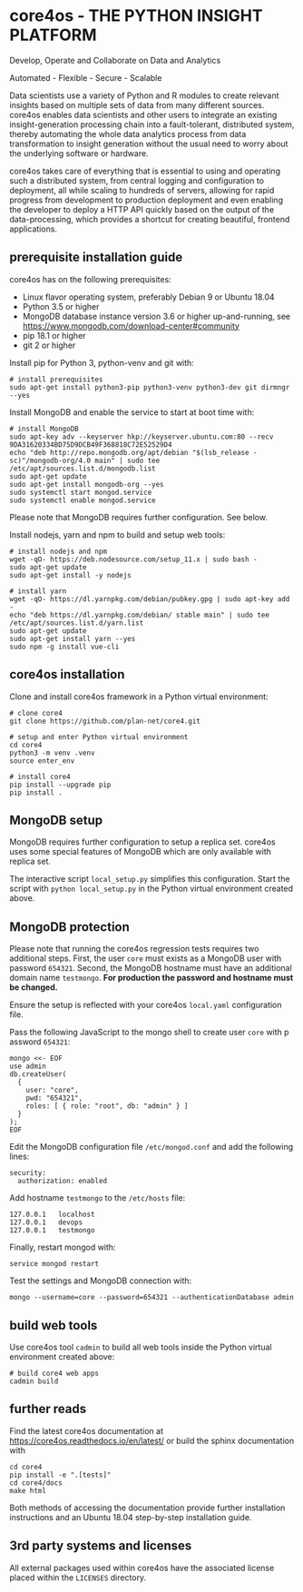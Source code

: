 core4os - THE PYTHON INSIGHT PLATFORM
=====================================

Develop, Operate and Collaborate on Data and Analytics

Automated - Flexible - Secure - Scalable


Data scientists use a variety of Python and R modules to create relevant 
insights based on multiple sets of data from many different sources. core4os 
enables data scientists and other users to integrate an existing 
insight-generation processing chain into a fault-tolerant, distributed system, 
thereby automating the whole data analytics process from data transformation to 
insight generation without the usual need to worry about the underlying software 
or hardware. 

core4os takes care of everything that is essential to using and operating such a 
distributed system, from central logging and configuration to deployment, all 
while scaling to hundreds of servers, allowing for rapid progress from 
development to production deployment and even enabling the developer to deploy a 
HTTP API quickly based on the output of the data-processing, which provides a 
shortcut for creating beautiful, frontend applications.


prerequisite installation guide
-------------------------------

core4os has on the following prerequisites:

* Linux flavor operating system, preferably Debian 9 or Ubuntu 18.04
* Python 3.5 or higher
* MongoDB database instance version 3.6 or higher up-and-running,
  see https://www.mongodb.com/download-center#community
* pip 18.1 or higher
* git 2 or higher


Install pip for Python 3, python-venv and git with:

    # install prerequisites
    sudo apt-get install python3-pip python3-venv python3-dev git dirmngr --yes


Install MongoDB and enable the service to start at boot time with:

    # install MongoDB
    sudo apt-key adv --keyserver hkp://keyserver.ubuntu.com:80 --recv 9DA31620334BD75D9DCB49F368818C72E52529D4
    echo "deb http://repo.mongodb.org/apt/debian "$(lsb_release -sc)"/mongodb-org/4.0 main" | sudo tee /etc/apt/sources.list.d/mongodb.list
    sudo apt-get update
    sudo apt-get install mongodb-org --yes
    sudo systemctl start mongod.service
    sudo systemctl enable mongod.service


Please note that MongoDB requires further configuration. See below.

Install nodejs, yarn and npm to build and setup web tools:

    # install nodejs and npm
    wget -qO- https://deb.nodesource.com/setup_11.x | sudo bash -
    sudo apt-get update
    sudo apt-get install -y nodejs
    
    # install yarn
    wget -qO- https://dl.yarnpkg.com/debian/pubkey.gpg | sudo apt-key add -
    echo "deb https://dl.yarnpkg.com/debian/ stable main" | sudo tee /etc/apt/sources.list.d/yarn.list
    sudo apt-get update
    sudo apt-get install yarn --yes
    sudo npm -g install vue-cli

    
core4os installation 
--------------------

Clone and install core4os framework in a Python virtual environment:

    # clone core4
    git clone https://github.com/plan-net/core4.git
    
    # setup and enter Python virtual environment
    cd core4
    python3 -m venv .venv
    source enter_env
    
    # install core4
    pip install --upgrade pip
    pip install .
    

MongoDB setup
-------------

MongoDB requires further configuration to setup a replica set. core4os uses some 
special features of MongoDB which are only available with replica set.

The interactive script ``local_setup.py`` simplifies this configuration. Start 
the script with ``python local_setup.py`` in the Python virtual environment 
created above. 


MongoDB protection
------------------

Please note that running the core4os regression tests requires two additional 
steps. First, the user ``core`` must exists as a MongoDB user with password 
``654321``. Second, the MongoDB hostname must have an additional domain name 
``testmongo``. **For production the password and hostname must be changed.**


Ensure the setup is reflected with your core4os ``local.yaml`` configuration 
file.

Pass the following JavaScript to the mongo shell to create user ``core`` with p
assword ``654321``:

    mongo <<- EOF
    use admin
    db.createUser(
      {
        user: "core",
        pwd: "654321",
        roles: [ { role: "root", db: "admin" } ]
      }
    );
    EOF


Edit the MongoDB configuration file ``/etc/mongod.conf`` and add the following 
lines:

    security:
      authorization: enabled
      


Add hostname ``testmongo`` to the ``/etc/hosts`` file:

    127.0.0.1   localhost
    127.0.0.1   devops
    127.0.0.1   testmongo


Finally, restart mongod with:

    service mongod restart


Test the settings and MongoDB connection with:

    mongo --username=core --password=654321 --authenticationDatabase admin


build web tools
---------------

Use core4os tool ``cadmin`` to build all web tools inside the Python virtual 
environment created above:

    # build core4 web apps
    cadmin build


further reads
-------------

Find the latest core4os documentation at https://core4os.readthedocs.io/en/latest/ 
or build the sphinx documentation with

    cd core4
    pip install -e ".[tests]" 
    cd core4/docs
    make html
    

Both methods of accessing the documentation provide further installation 
instructions and an Ubuntu 18.04 step-by-step installation guide.


3rd party systems and licenses
------------------------------

All external packages used within core4os have the associated license placed 
within the ``LICENSES`` directory.
